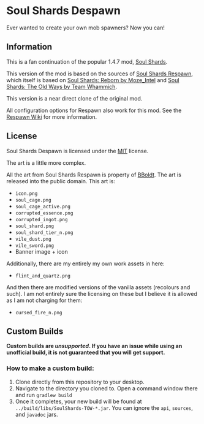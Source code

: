 # Soul Shards Despawn

Ever wanted to create your own mob spawners? Now you can!

## Information

This is a fan continuation of the popular 1.4.7
mod, [Soul Shards](http://www.minecraftforum.net/forums/mapping-and-modding/minecraft-mods/1285901-1-6-4-forgeirc-v1-0-18-soul-shards-v2-0-15-and#soulshards).

This version of the mod is based on the sources
of [Soul Shards Respawn](https://github.com/TehNut-Mods/Soul-Shards-Respawn), which itself is based
on [Soul Shards: Reborn by Moze_Intel](http://www.minecraftforum.net/forums/mapping-and-modding/minecraft-mods/wip-mods/1445947-1-7-10-soul-shards-reborn-original-soul-shards)
and [Soul Shards: The Old Ways by Team Whammich](http://www.minecraftforum.net/forums/mapping-and-modding/minecraft-mods/2329877-soul-shards-the-old-ways-rc9-update).

This version is a near direct clone of the original mod.

All configuration options for Respawn also work for this mod. See
the [Respawn Wiki](https://github.com/TehNut/Soul-Shards-Respawn/wiki) for more information.

## License

Soul Shards Despawn is licensed under the [MIT](https://tldrlegal.com/license/mit-license) license.

The art is a little more complex.

All the art from Soul Shards Respawn is property of [BBoldt](https://github.com/BBoldt/). The art is released into the
public domain. This art is:

- `icon.png`
- `soul_cage.png`
- `soul_cage_active.png`
- `corrupted_essence.png`
- `corrupted_ingot.png`
- `soul_shard.png`
- `soul_shard_tier_n.png`
- `vile_dust.png`
- `vile_sword.png`
- Banner image + icon

Additionally, there are my entirely my own work assets in here:

- `flint_and_quartz.png`

And then there are modified versions of the vanilla assets (recolours and such). I am not entirely sure the licensing on
these but I believe it is
allowed as I am not charging for them:

- `cursed_fire_n.png`

## Custom Builds

**Custom builds are *unsupported*. If you have an issue while using an unofficial build, it is not guaranteed that you
will get support.**

### How to make a custom build:

1. Clone directly from this repository to your desktop.
2. Navigate to the directory you cloned to. Open a command window there and run `gradlew build`
3. Once it completes, your new build will be found at `../build/libs/SoulShards-TOW-*.jar`. You can ignore
   the `api`, `sources`, and `javadoc` jars.